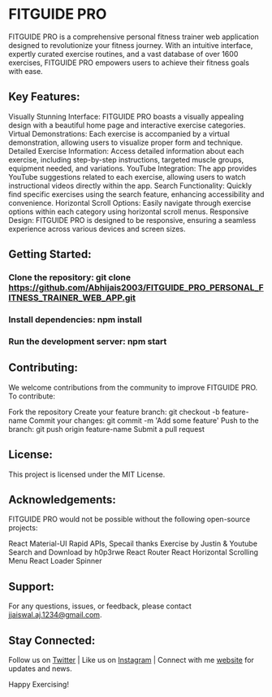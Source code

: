 # FITGUIDE PRO

FITGUIDE PRO is a comprehensive personal fitness trainer web application designed to revolutionize your fitness journey. With an intuitive interface, expertly curated exercise routines, and a vast database of over 1600 exercises, FITGUIDE PRO empowers users to achieve their fitness goals with ease.

## Key Features:

Visually Stunning Interface: FITGUIDE PRO boasts a visually appealing design with a beautiful home page and interactive exercise categories.
Virtual Demonstrations: Each exercise is accompanied by a virtual demonstration, allowing users to visualize proper form and technique.
Detailed Exercise Information: Access detailed information about each exercise, including step-by-step instructions, targeted muscle groups, equipment needed, and variations.
YouTube Integration: The app provides YouTube suggestions related to each exercise, allowing users to watch instructional videos directly within the app.
Search Functionality: Quickly find specific exercises using the search feature, enhancing accessibility and convenience.
Horizontal Scroll Options: Easily navigate through exercise options within each category using horizontal scroll menus.
Responsive Design: FITGUIDE PRO is designed to be responsive, ensuring a seamless experience across various devices and screen sizes.

## Getting Started:

### Clone the repository: git clone https://github.com/Abhijais2003/FITGUIDE_PRO_PERSONAL_FITNESS_TRAINER_WEB_APP.git
### Install dependencies: npm install
### Run the development server: npm start

## Contributing:

We welcome contributions from the community to improve FITGUIDE PRO. To contribute:

Fork the repository
Create your feature branch: git checkout -b feature-name
Commit your changes: git commit -m 'Add some feature'
Push to the branch: git push origin feature-name
Submit a pull request

## License:

This project is licensed under the MIT License.

## Acknowledgements:

FITGUIDE PRO would not be possible without the following open-source projects:

React
Material-UI
Rapid APIs, Specail thanks Exercise by Justin & Youtube Search and Download by h0p3rwe 
React Router
React Horizontal Scrolling Menu
React Loader Spinner

## Support:

For any questions, issues, or feedback, please contact jjaiswal.aj.1234@gmail.com.

## Stay Connected:

Follow us on [Twitter](https://twitter.com/Abhishe70564144) | Like us on [Instagram](https://www.instagram.com/_abhishek_jaiswal_official/) | Connect with me [website](https://linktr.ee/abhishek_jaiswal) for updates and news.

Happy Exercising!
